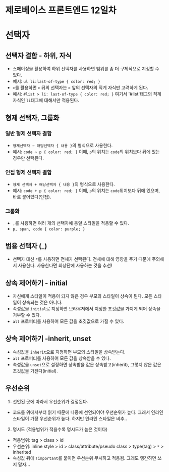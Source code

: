 제로베이스 프론트엔드 12일차
====================
# 선택자
## 선택자 결합 - 하위, 자식
* 스페이싱을 활용하여 하위 선택자를 사용하면 범위를 좀 더 구체적으로 지정할 수 있다.
* 예시: `ul li:last-of-type { color: red; }`
* `>`를 활용하면 `>` 뒤의 선택자는 `>` 앞의 선택자의 직계 자식만 고려하게 된다. 
* 예시: `#list > li: last-of-type { color: red; }` 여기서 '#list'태그의 직계 자식인 `li`태그에 대해서만 적용된다. 
## 형제 선택자, 그룹화
### 일반 형제 선택자 결합
* `형제선택자 ~ 해당선택자 { 내용 }`의 형식으로 사용한다.
* 예시: `code ~ p { color: red; }` 이때, `p`의 위치는 `code`의 위치보다 뒤에 있는 경우만 선택된다. 	
### 인접 형제 선택자 결합
* `형제 선택자 + 해당선택자 { 내용 }`의 형식으로 사용한다.
* 예시: `code + p { color: red; }` 이때, `p`의 위치는 `code`위치보다 뒤에 있으며, 바로 붙어있다(인접).
### 그룹화
* `,`를 사용하면 여러 개의 선택자에 동일 스타일을 적용할 수 있다.
* `p, span, code { color: purple; }`
## 범용 선택자 (_)
* 선택자 대신 `*`를 사용하면 전체가 선택된다. 전체에 대해 영향을 주기 때문에 주의해서 사용한다. 사용한다면 최상단에 사용하는 것을 추천!
## 상속 제어하기 - initial
* 자신에게 스타일이 적용이 되지 않은 경우 부모의 스타일이 상속이 된다. 모든 스타일이 상속되는 것은 아니다.
* 속성값을 `initial`로 지정하면 브라우저에서 지정한 초깃값을 가지게 되어 상속을 거부할 수 있다.
* `all` 프로퍼티를 사용하여 모든 값을 초깃값으로 가질 수 있다.
## 상속 제어하기 -inherit, unset
* 속성값을 `inherit`으로 지정하면 부모의 스타일을 상속받는다. 
* `all` 프로퍼티를 사용하여 모든 값을 상속받을 수 있다.
* 속성값을 `unset`으로 설정하면 상속받을 값은 상속받고(inherit), 그렇지 않은 값은 초깃값을 가진다(initial). 
## 우선순위
1. 선언된 곳에 따라서 우선순위가 결정된다.
  * 코드를 위에서부터 읽기 때문에 나중에 선언되어야 우선순위가 높다. 그래서 인라인 스타일이 가장 우선순위가 높다. 하지만 인라인 스타일은 비추..
2. 명시도 (적용범위가 적을수록 명시도가 높은 것이다)
  * 적용범위: tag > class > id
  * 우선순위: inline style > id > class/attribute/pseudo class > type(tag) > `*` > inherited
  * 속성값 뒤에 `!important`를 붙이면 우선순위 무시하고 적용됨. 그래도 앵간하면 쓰지 말자...
